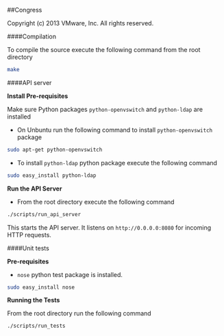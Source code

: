 ##Congress

Copyright (c) 2013 VMware, Inc. All rights reserved.

####Compilation

  To compile the source execute the following command from the root directory

  ```bash
  make
  ```

####API server

**Install Pre-requisites**

  Make sure Python packages `python-openvswitch` and `python-ldap` are installed


  * On Unbuntu run the following command  to install `python-openvswitch` package
  
  ```bash
  sudo apt-get python-openvswitch
  ```
  * To install `python-ldap` python package execute the following command

  ```bash
  sudo easy_install python-ldap
  ```
**Run the API Server**

  * From the root directory execute the following command
  
  ```bash
  ./scripts/run_api_server
  ```
  This starts the API server. It listens on `http://0.0.0.0:8080` for incoming HTTP requests.

####Unit tests

   **Pre-requisites** 

   * `nose` python test package is installed.

   ```bash
   sudo easy_install nose
   ```

   **Running the Tests**

   From the root directory run the following command
  
   ```bash
   ./scripts/run_tests
   ```

